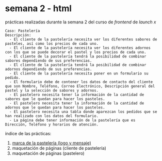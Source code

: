 # semana 2 - html

prácticas realizadas durante la semana 2 del curso de _frontend_ de _launch x_

```
Caso: Pastelería 
Descripción:
  - El cliente de la pastelería necesita ver los diferentes sabores de pasteles, así como los precios de cada uno.
  - El cliente de la pastelería necesita ver los diferentes adornos con los que se puede decorar el pastel y los precios de cada uno.
  - El cliente de la pastelería tendrá la posibilidad de combinar sabores dependiendo de sus preferencias.
  - El cliente de la pastelería tendrá la posibilidad de combinar adornos dependiendo de sus preferencias.
  - El cliente de la pastelería necesita poner en un formulario su pedido.
  - El formulario debe de contener los datos de contacto del cliente que son Nombre, Teléfono, Correo Electrónico, Descripción general del pastel y la selección de sabores y adornos.
  - El pastelero necesita tener la información de la cantidad de sabores que le quedan para hacer los pasteles.
  - El pastelero necesita tener la información de la cantidad de adornos que le quedan para hacer los pasteles.
  - El pastelero necesita una tabla donde aparezcan los pedidos que se han realizado con los datos del formulario.
  - La página debe tener información de la pastelería que es Dirección, Teléfono y horarios de atención.
```

índice de las prácticas:
1. [marca de la pastelería (logo y mensaje)](assets/img/logo.png)
2. maquetación de páginas (cliente de pastelería)
3. maquetación de páginas (pastelero)
